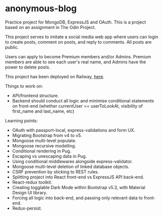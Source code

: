 # anonymous-blog

Practice project for MongoDB, ExpressJS and OAuth. This is a project based on an assignment in The Odin Project.

This project serves to imitate a social media web app where users can login to create posts, comment on posts, and reply to comments. All posts are public.

Users can apply to become Premium members and/or Admins. Premium members are able to see each user's real name, and Admins have the power to delete posts.

This project has been deployed on Railway, [here](http://anonymous-blog-production.up.railway.app).
<br/>

Things to work on:

- API/frontend structure.
- Backend should conduct all logic and minimise conditional statements on front-end (whether currentUser == userToLookAt, visibility of first_name and last_name, etc)

Learning points:

- OAuth with passport-local, express-validations and form UX.
- Migrating Bootstrap from v4 to v5.
- Mongoose multi-level populate.
- Mongoose recursive modelling.
- Conditional rendering in Pug.
- Escaping vs unescaping data in Pug.
- Using conditional middlewares alongside express-validator.
- Mongoose multi-level deletion of linked database objects.
- CSRF prevention by sticking to REST rules.
- Splitting project into React front-end vs ExpressJS API back-end.
- React-redux toolkit.
- Creating togglable Dark Mode within Bootstrap v5.3, with Material Design UI library.
- Forcing all logic into back-end, and passing only relevant data to front-end.
- Redux-persist.
